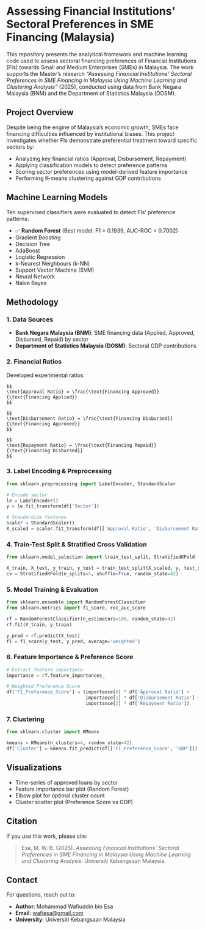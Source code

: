 
# Assessing Financial Institutions’ Sectoral Preferences in SME Financing (Malaysia)

This repository presents the analytical framework and machine learning code used to assess sectoral financing preferences of Financial Institutions (FIs) towards Small and Medium Enterprises (SMEs) in Malaysia. The work supports the Master’s research *“Assessing Financial Institutions’ Sectoral Preferences in SME Financing in Malaysia Using Machine Learning and Clustering Analysis”* (2025), conducted using data from Bank Negara Malaysia (BNM) and the Department of Statistics Malaysia (DOSM).

## Project Overview

Despite being the engine of Malaysia’s economic growth, SMEs face financing difficulties influenced by institutional biases. This project investigates whether FIs demonstrate preferential treatment toward specific sectors by:

- Analyzing key financial ratios (Approval, Disbursement, Repayment)
- Applying classification models to detect preference patterns
- Scoring sector preferences using model-derived feature importance
- Performing K-means clustering against GDP contributions

## Machine Learning Models

Ten supervised classifiers were evaluated to detect FIs’ preference patterns:

- ✅ **Random Forest** (Best model: F1 = 0.1939, AUC-ROC = 0.7002)
- Gradient Boosting
- Decision Tree
- AdaBoost
- Logistic Regression
- k-Nearest Neighbours (k-NN)
- Support Vector Machine (SVM)
- Neural Network
- Naïve Bayes

## Methodology

### 1. **Data Sources**
- **Bank Negara Malaysia (BNM)**: SME financing data (Applied, Approved, Disbursed, Repaid) by sector
- **Department of Statistics Malaysia (DOSM)**: Sectoral GDP contributions

### 2. **Financial Ratios**
Developed experimental ratios:
```
$$
\text{Approval Ratio} = \frac{\text{Financing Approved}}{\text{Financing Applied}}
$$

$$
\text{Disbursement Ratio} = \frac{\text{Financing Disbursed}}{\text{Financing Approved}}
$$

$$
\text{Repayment Ratio} = \frac{\text{Financing Repaid}}{\text{Financing Disbursed}}
$$

```

### 3. **Label Encoding & Preprocessing**
```python
from sklearn.preprocessing import LabelEncoder, StandardScaler

# Encode sector
le = LabelEncoder()
y = le.fit_transform(df['Sector'])

# Standardize features
scaler = StandardScaler()
X_scaled = scaler.fit_transform(df[['Approval Ratio', 'Disbursement Ratio', 'Repayment Ratio']])
```

### 4. **Train-Test Split & Stratified Cross Validation**
```python
from sklearn.model_selection import train_test_split, StratifiedKFold

X_train, X_test, y_train, y_test = train_test_split(X_scaled, y, test_size=0.3, random_state=42)
cv = StratifiedKFold(n_splits=5, shuffle=True, random_state=42)
```

### 5. **Model Training & Evaluation**
```python
from sklearn.ensemble import RandomForestClassifier
from sklearn.metrics import f1_score, roc_auc_score

rf = RandomForestClassifier(n_estimators=100, random_state=42)
rf.fit(X_train, y_train)

y_pred = rf.predict(X_test)
f1 = f1_score(y_test, y_pred, average='weighted')
```

### 6. **Feature Importance & Preference Score**
```python
# Extract feature importance
importance = rf.feature_importances_

# Weighted Preference Score
df['FI_Preference_Score'] = (importance[0] * df['Approval Ratio'] +
                             importance[1] * df['Disbursement Ratio'] +
                             importance[2] * df['Repayment Ratio'])
```

### 7. **Clustering**
```python
from sklearn.cluster import KMeans

kmeans = KMeans(n_clusters=4, random_state=42)
df['Cluster'] = kmeans.fit_predict(df[['FI_Preference_Score', 'GDP']])
```

## Visualizations

- Time-series of approved loans by sector
- Feature importance bar plot (Random Forest)
- Elbow plot for optimal cluster count
- Cluster scatter plot (Preference Score vs GDP)

## Citation

If you use this work, please cite:
> Esa, M. W. B. (2025). *Assessing Financial Institutions’ Sectoral Preferences in SME Financing in Malaysia Using Machine Learning and Clustering Analysis*. Universiti Kebangsaan Malaysia.

## Contact

For questions, reach out to:
- **Author**: Mohammad Wafiuddin bin Esa
- **Email**: wafiesa@gmail.com
- **University**: Universiti Kebangsaan Malaysia
